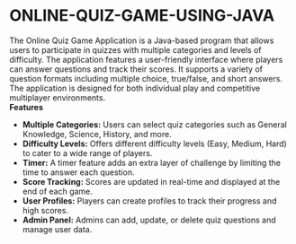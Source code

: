 # ONLINE-QUIZ-GAME-USING-JAVA

The Online Quiz Game Application is a Java-based program that allows users to participate in quizzes with multiple categories and levels of difficulty. The application features a user-friendly interface where players can answer questions and track their scores. It supports a variety of question formats including multiple choice, true/false, and short answers. The application is designed for both individual play and competitive multiplayer environments.
<br>
<b>Features</b> <br>
- **Multiple Categories:** Users can select quiz categories such as General Knowledge, Science, History, and more. <br>
- **Difficulty Levels:** Offers different difficulty levels (Easy, Medium, Hard) to cater to a wide range of players. <br>
- **Timer:** A timer feature adds an extra layer of challenge by limiting the time to answer each question. <br>
- **Score Tracking:** Scores are updated in real-time and displayed at the end of each game. <br>
- **User Profiles:** Players can create profiles to track their progress and high scores. <br>
- **Admin Panel:** Admins can add, update, or delete quiz questions and manage user data. <br>
